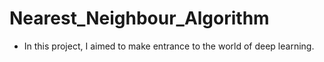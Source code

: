 # Nearest_Neighbour_Algorithm

* In this project, I aimed to make entrance to the world of deep learning. 
